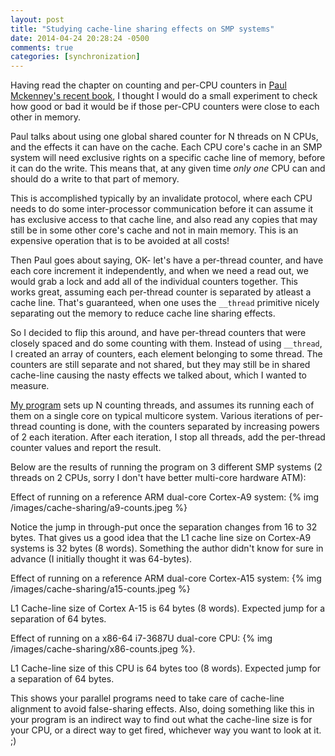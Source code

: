```yaml
---
layout: post
title: "Studying cache-line sharing effects on SMP systems"
date: 2014-04-24 20:28:24 -0500
comments: true
categories: [synchronization]
---
```


Having read the chapter on counting and per-CPU counters in [Paul Mckenney's recent book](http://www.lulu.com/shop/paul-e-mckenney/is-parallel-programming-hard-and-if-so-what-can-you-do-about-it-first-bw-print-edition/paperback/product-21562459.html), I thought I would do a small experiment to check how good or bad it would be if those per-CPU counters were close to each other in memory.

Paul talks about using one global shared counter for N threads on N CPUs, and the effects it can have on the cache. Each CPU core's cache in an SMP system will need exclusive rights on a specific cache line of memory, before it can do the write. This means that, at any given time *only one* CPU can and should do a write to that part of memory.

This is accomplished typically by an invalidate protocol, where each CPU needs to do some inter-processor communication before it can assume it has exclusive access to that cache line, and also read any copies that may still be in some other core's cache and not in main memory. This is an expensive operation that is to be avoided at all costs!

Then Paul goes about saying, OK- let's have a per-thread counter, and have each core increment it independently, and when we need a read out, we would grab a lock and add all of the individual counters together. This works great, assuming each per-thread counter is separated by atleast a cache line. That's guaranteed, when one uses the `__thread` primitive nicely separating out the memory to reduce cache line sharing effects.

So I decided to flip this around, and have per-thread counters that were closely spaced and do some counting with them. Instead of using `__thread`, I created an array of counters, each element belonging to some thread. The counters are still separate and not shared, but they may still be in shared cache-line causing the nasty effects we talked about, which I wanted to measure.

[My program](https://github.com/joelagnel/smp-experiments/blob/05afb2db4fea1c6c0b4614c180186c10627a341a/cache-sharing.c) sets up N counting threads, and assumes its running each of them on a single core on typical multicore system.  Various iterations of per-thread counting is done, with the counters separated by increasing powers of 2 each iteration. After each iteration, I stop all threads, add the per-thread counter values and report the result.

Below are the results of running the program on 3 different SMP systems (2 threads on 2 CPUs, sorry I don't have better multi-core hardware ATM):

Effect of running on a reference ARM dual-core Cortex-A9 system:
{% img /images/cache-sharing/a9-counts.jpeg %}

Notice the jump in through-put once the separation changes from 16 to 32 bytes. That gives us a good idea that the L1 cache line size on Cortex-A9 systems is 32 bytes (8 words). Something the author didn't know for sure in advance (I initially thought it was 64-bytes).

Effect of running on a reference ARM dual-core Cortex-A15 system:
{% img /images/cache-sharing/a15-counts.jpeg %}

L1 Cache-line size of Cortex A-15 is 64 bytes (8 words). Expected jump for a separation of 64 bytes.

Effect of running on a x86-64 i7-3687U dual-core CPU:
{% img /images/cache-sharing/x86-counts.jpeg %}.

L1 Cache-line size of this CPU is 64 bytes too (8 words). Expected jump for a separation of 64 bytes.

This shows your parallel programs need to take care of cache-line alignment to avoid false-sharing effects. Also, doing something like this in your program is an indirect way to find out what the cache-line size is for your CPU, or a direct way to get fired, whichever way you want to look at it. ;)
